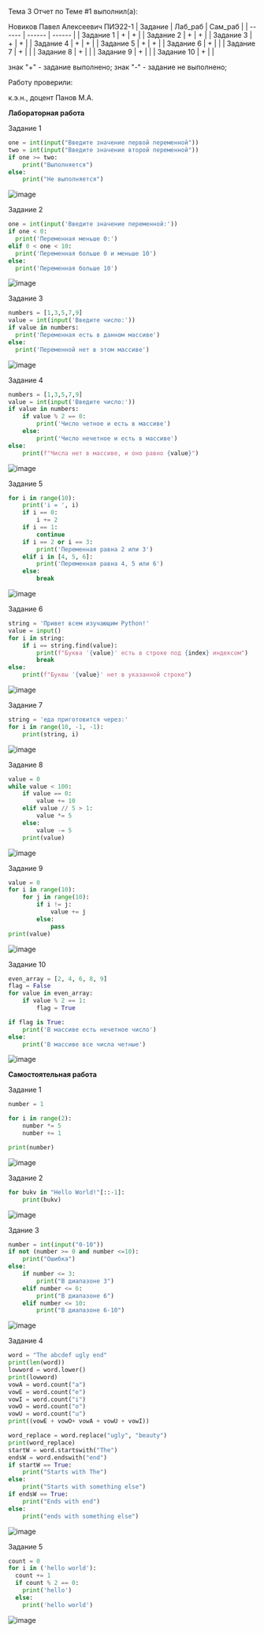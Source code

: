 Тема 3
Отчет по Теме #1 выполнил(а):

Новиков Павел Алексеевич
ПИЭ22-1
| Задание | Лаб_раб | Сам_раб |
| ------ | ------ | ------ |
| Задание 1 | + | + |
| Задание 2 | + | + |
| Задание 3 | + | + |
| Задание 4 | + | + |
| Задание 5 | + | + |
| Задание 6 | + |  |
| Задание 7 | + |  |
| Задание 8 | + |  |
| Задание 9 | + |  |
| Задание 10 | + |  |

знак "+" - задание выполнено; знак "-" - задание не выполнено;

Работу проверили:

к.э.н., доцент Панов М.А.

**Лабораторная работа**

Задание 1 

```py
one = int(input("Введите значение первой переменной"))
two = int(input("Введите значение второй переменной"))
if one >= two:
    print("Выполняется")
else:
    print("Не выполняется")
```

![image](https://github.com/user-attachments/assets/c5ccf663-4e0c-4833-878e-940c855565e5)

Задание 2

```py
one = int(input('Введите значение переменной:'))
if one < 0:
  print('Переменная меньше 0:')
elif 0 < one < 10:
  print('Переменная больше 0 и меньше 10')
else:
  print('Переменная больше 10')

```

![image](https://github.com/user-attachments/assets/c108798f-3560-476f-9242-e75c3bd14945)

Задание 3

```py
numbers = [1,3,5,7,9]
value = int(input('Введите число:'))
if value in numbers:
  print('Переменная есть в данном массиве')
else:
  print('Переменной нет в этом массиве')
```

![image](https://github.com/user-attachments/assets/3332299b-96f2-445b-a556-cf79b95bddda)

Задание 4

```py
numbers = [1,3,5,7,9]
value = int(input('Введите число:'))
if value in numbers:
    if value % 2 == 0:
        print('Число четное и есть в массиве')
    else:
        print('Число нечетное и есть в массиве')
else:
    print(f"Числа нет в массиве, и оно равно {value}")
```

![image](https://github.com/user-attachments/assets/ff4eaaa1-1e26-4c6c-bfb3-47b314e65191)

Задание 5
```py
for i in range(10):
    print('i = ', i)
    if i == 0:
        i += 2
    if i == 1:
        continue
    if i == 2 or i == 3:
        print('Переменная равна 2 или 3')
    elif i in [4, 5, 6]:
        print('Переменная равна 4, 5 или 6')
    else:
        break
```

![image](https://github.com/user-attachments/assets/90063f46-a0a4-408c-82d5-dfc6aab01b1d)

Задание 6 
```py
string = 'Привет всем изучающим Python!'
value = input()
for i in string:
    if i == string.find(value):
        print(f"Буква '{value}' есть в строке под {index} индексом")
        break
else:
    print(f"Буквы '{value}' нет в указанной строке")
```

![image](https://github.com/user-attachments/assets/0ec21e2b-b700-4d30-8338-59df57d11db3)

Задание 7
```py
string = 'еда приготовится через:'
for i in range(10, -1, -1):
    print(string, i)
```

![image](https://github.com/user-attachments/assets/6c43b84b-e864-4ae9-848e-45e683665c0c)

Задание 8 
```py
value = 0
while value < 100:
    if value == 0:
        value += 10
    elif value // 5 > 1:
        value *= 5
    else:
        value -= 5
    print(value)
```

![image](https://github.com/user-attachments/assets/b7abb2ce-0084-4310-9ccc-cfd97ec626c8)

Задание 9

```py
value = 0
for i in range(10):
    for j in range(10):
        if i != j:
            value += j
        else:
            pass
print(value)
```

![image](https://github.com/user-attachments/assets/39bce6bd-de8f-4e00-8dcd-9afcee1c4a39)

Задание 10

```py
even_array = [2, 4, 6, 8, 9]
flag = False
for value in even_array:
    if value % 2 == 1:
        flag = True

if flag is True:
    print('В массиве есть нечетное число')
else:
    print('В массиве все числа четные')
```

![image](https://github.com/user-attachments/assets/5bfdd978-5242-4190-96b9-5283744e20d0)

**Самостоятельная работа**

Задание 1

```py
number = 1

for i in range(2):
    number *= 5
    number += 1

print(number)
```

![image](https://github.com/user-attachments/assets/31007a15-b29f-436f-82a7-c76edfbc56fb)

Задание 2 

```py
for bukv in "Hello World!"[::-1]:
    print(bukv)
```

![image](https://github.com/user-attachments/assets/1104a09b-c6c5-4dc2-acd2-bb5f0ea00705)

Здание 3

```py
number = int(input("0-10"))
if not (number >= 0 and number <=10):
    print("Ошибка")
else:
    if number <= 3:
        print("В диапазоне 3")
    elif number <= 6:
        print("В диапазоне 6")
    elif number <= 10:
        print("В диапазоне 6-10")

```

![image](https://github.com/user-attachments/assets/58f4eb29-2100-4e28-92a0-dfa2cd333416)

Задание 4

```py
word = "The abcdef ugly end"
print(len(word))
lowword = word.lower()
print(lowword)
vowA = word.count("a")
vowE = word.count("e")
vowI = word.count("i")
vowO = word.count("o")
vowU = word.count("u")
print((vowE + vowO+ vowA + vowU + vowI))

word_replace = word.replace("ugly", "beauty")
print(word_replace)
startW = word.startswith("The")
endsW = word.endswith("end")
if startW == True:
    print("Starts with The")
else:
    print("Starts with something else")
if endsW == True:
    print("Ends with end")
else:
    print("ends with something else")

```

![image](https://github.com/user-attachments/assets/c02b6fbe-849f-4c25-b370-59d0683713b7)

Задание 5

```py
count = 0
for i in ('hello world'):
  count += 1
  if count % 2 == 0:
    print('hello')
  else:
    print('hello world')
```

![image](https://github.com/user-attachments/assets/7437445b-6e09-4386-8f71-0100e4f38357)







